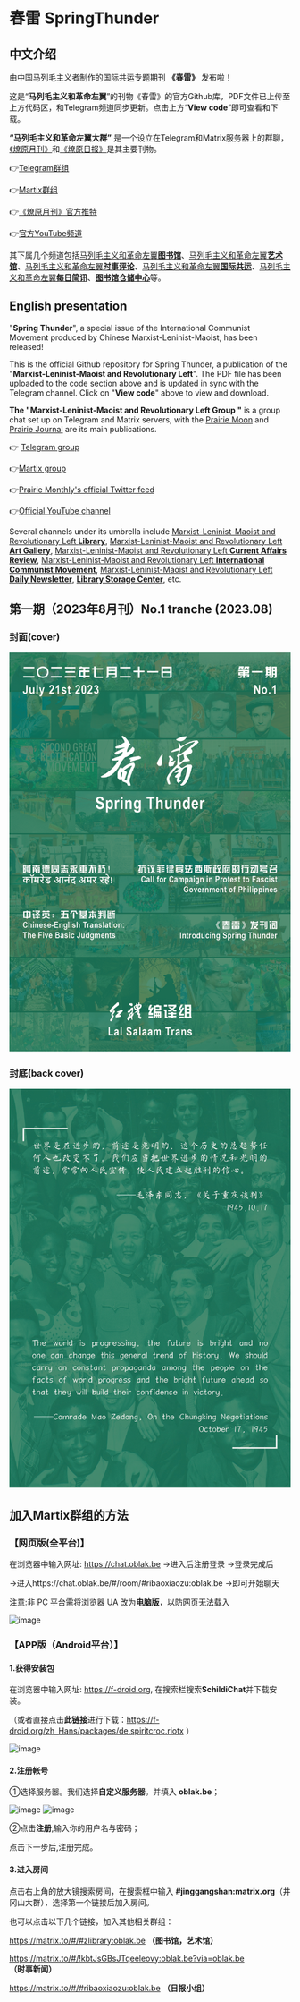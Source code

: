 # 春雷 SpringThunder

## 中文介绍

由中国马列毛主义者制作的国际共运专题期刊 **《春雷》** 发布啦！

这是“**马列毛主义和革命左翼**”的刊物《春雷》的官方Github库，PDF文件已上传至上方代码区，和Telegram频道同步更新。点击上方“**View code**”即可查看和下载。

**“马列毛主义和革命左翼大群”** 是一个设立在Telegram和Matrix服务器上的群聊，[《燎原月刊》](https://t.me/taipingtianguo/865)和[《燎原日报》](https://t.me/eventstracing/936)是其主要刊物。

👉[Telegram群组](https://t.me/longlivemarxleninmaoist) 

👉[Martix群组](https://matrix.to/#/#jinggangshan:matrix.org)

👉[《燎原月刊》官方推特](https://twitter.com/liaoyuan2022)

👉[官方YouTube频道](https://www.youtube.com/@user-mg5pp9or9g)

其下属几个频道包括[马列毛主义和革命左翼**图书馆**](https://t.me/taipingtianguo)、[马列毛主义和革命左翼**艺术馆**](https://t.me/leftart)、[马列毛主义和革命左翼**时事评论**](https://t.me/eventstracing)、[马列毛主义和革命左翼**国际共运**](https://t.me/statelesscommunism)、[马列毛主义和革命左翼**每日简讯**](https://t.me/voiceofmaoist)、[**图书馆仓储中心**](https://t.me/MLMismLibrary)等。

## English presentation

"**Spring Thunder**", a special issue of the International Communist Movement produced by Chinese Marxist-Leninist-Maoist, has been released!

This is the official Github repository for Spring Thunder, a publication of the "**Marxist-Leninist-Maoist and Revolutionary Left**". The PDF file has been uploaded to the code section above and is updated in sync with the Telegram channel. Click on "**View code**" above to view and download.

**The "Marxist-Leninist-Maoist and Revolutionary Left Group "** is a group chat set up on Telegram and Matrix servers, with the [Prairie Moon](https://t.me/taipingtianguo/865) and [Prairie Journal](https://t.me/eventstracing/936) are its main publications.

👉 [Telegram group](https://t.me/longlivemarxleninmaoist) 

👉[Martix group](https://matrix.to/#/#jinggangshan:matrix.org)

👉[Prairie Monthly's official Twitter feed](https://twitter.com/liaoyuan2022)

👉[Official YouTube channel](https://www.youtube.com/@user-mg5pp9or9g)

Several channels under its umbrella include [Marxist-Leninist-Maoist and Revolutionary Left **Library**](https://t.me/taipingtianguo), [Marxist-Leninist-Maoist and Revolutionary Left **Art Gallery**](https://t.me/leftart), [Marxist-Leninist-Maoist and Revolutionary Left **Current Affairs Review**](https://t.me/eventstracing), [Marxist-Leninist-Maoist and Revolutionary Left **International Communist Movement**](https://t.me/statelesscommunism), [Marxist-Leninist-Maoist and Revolutionary Left **Daily Newsletter**](https://t.me/voiceofmaoist), [**Library Storage Center**](https://t.me/MLMismLibrary), etc.

## 第一期（2023年8月刊）No.1 tranche (2023.08)
### 封面(cover)
![image](https://github.com/monthlyliaoyuan/SpringThunder/blob/main/%E3%80%8A%E6%98%A5%E9%9B%B7%E3%80%8B%E7%AC%AC%E4%B8%80%E6%9C%9F%EF%BC%88SpringThunder_No_1%EF%BC%89/1.png)
### 封底(back cover)
![image](https://github.com/monthlyliaoyuan/SpringThunder/blob/main/%E3%80%8A%E6%98%A5%E9%9B%B7%E3%80%8B%E7%AC%AC%E4%B8%80%E6%9C%9F%EF%BC%88SpringThunder_No_1%EF%BC%89/2.png)

## 加入Martix群组的方法

### 【网页版(全平台)】

在浏览器中输入网址: https://chat.oblak.be
    →进入后注册登录
    →登录完成后
    
→进入https://chat.oblak.be/#/room/#ribaoxiaozu:oblak.be
    →即可开始聊天

注意:非 PC 平台需将浏览器 UA 改为**电脑版**，以防网页无法载入

![image](https://github.com/monthlyliaoyuan/monthlyliaoyuan/blob/main/oblak-sign-up.png)

### 【APP版（Android平台）】

#### 1.获得安装包
   在浏览器中输入网址: https://f-droid.org, 在搜索栏搜索**SchildiChat**并下载安装。
   
（或者直接点击**此链接**进行下载：https://f-droid.org/zh_Hans/packages/de.spiritcroc.riotx ）

![image](https://github.com/monthlyliaoyuan/monthlyliaoyuan/blob/main/SchildiChat.png)

#### 2.注册帐号
   ①选择服务器。我们选择**自定义服务器**。并填入 **oblak.be**；
   
   ![image](https://github.com/monthlyliaoyuan/monthlyliaoyuan/blob/main/severs.png)
   ![image](https://github.com/monthlyliaoyuan/monthlyliaoyuan/blob/main/be.png)
   
   ②点击**注册**,输入你的用户名与密码；
   
   点击下一步后,注册完成。
#### 3.进入房间
   点击右上角的放大镜搜索房间，在搜索框中输入 **#jinggangshan:matrix.org**（井冈山大群），选择第一个链接后加入房间。
   
   也可以点击以下几个链接，加入其他相关群组：

https://matrix.to/#/#zlibrary:oblak.be **（图书馆，艺术馆）**

https://matrix.to/#/!kbtJsGBsJTqeeleovy:oblak.be?via=oblak.be **（时事新闻）**

https://matrix.to/#/#ribaoxiaozu:oblak.be **（日报小组）**
